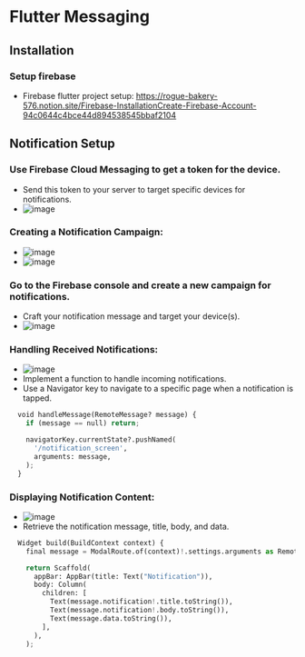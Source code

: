 # Flutter Messaging

## Installation

### Setup firebase

- Firebase flutter project setup: https://rogue-bakery-576.notion.site/Firebase-InstallationCreate-Firebase-Account-94c0644c4bce44d894538545bbaf2104

## Notification Setup

### Use Firebase Cloud Messaging to get a token for the device.
- Send this token to your server to target specific devices for notifications.
- ![image](https://github.com/AdonisZK/Flutter-Push-Notification/assets/48209612/b7a88ca1-655b-48ad-a0bc-2af9945704f6)

### Creating a Notification Campaign:
- ![image](https://github.com/AdonisZK/Flutter-Push-Notification/assets/48209612/9f23165c-82d5-4582-a9ac-2e7f7c530d55)
- ![image](https://github.com/AdonisZK/Flutter-Push-Notification/assets/48209612/1839fe34-2ddb-4d94-bdf1-1b05e9639f6f)

### Go to the Firebase console and create a new campaign for notifications.
- Craft your notification message and target your device(s).
- ![image](https://github.com/AdonisZK/Flutter-Push-Notification/assets/48209612/eb31a750-7004-4530-b4e1-6b7dbaf4777b)

### Handling Received Notifications:
- ![image](https://github.com/AdonisZK/Flutter-Push-Notification/assets/48209612/13d9778c-4b29-45a2-a5e3-b4fcd69ae199)
- Implement a function to handle incoming notifications.
- Use a Navigator key to navigate to a specific page when a notification is tapped.
```python
  void handleMessage(RemoteMessage? message) {
    if (message == null) return;

    navigatorKey.currentState?.pushNamed(
      '/notification_screen',
      arguments: message,
    );
  }
```
### Displaying Notification Content:
- ![image](https://github.com/AdonisZK/Flutter-Push-Notification/assets/48209612/11268880-ba74-4404-8685-fe5b2afdde8a)
- Retrieve the notification message, title, body, and data.
```python
  Widget build(BuildContext context) {
    final message = ModalRoute.of(context)!.settings.arguments as RemoteMessage;

    return Scaffold(
      appBar: AppBar(title: Text("Notification")),
      body: Column(
        children: [
          Text(message.notification!.title.toString()),
          Text(message.notification!.body.toString()),
          Text(message.data.toString()),
        ],
      ),
    );
```
